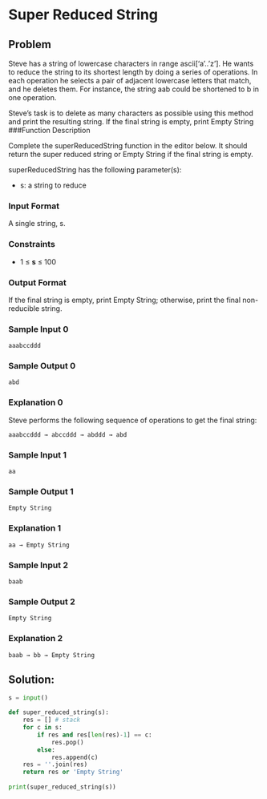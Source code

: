 # Super Reduced String
## Problem
Steve has a string of lowercase characters in range ascii[‘a’..’z’]. He wants to reduce the string to its shortest length by doing a series of operations. In each operation he selects a pair of adjacent lowercase letters that match, and he deletes them. For instance, the string aab could be shortened to b in one operation.

Steve’s task is to delete as many characters as possible using this method and print the resulting string. If the final string is empty, print Empty String
###Function Description

Complete the superReducedString function in the editor below. It should return the super reduced string or Empty String if the final string is empty.

superReducedString has the following parameter(s):
  * s: a string to reduce
  
### Input Format
A single string, s.

### Constraints
  * 1 ≤ **s** ≤ 100
### Output Format

If the final string is empty, print Empty String; otherwise, print the final non-reducible string.

### Sample Input 0
```
aaabccddd
```
### Sample Output 0
```
abd
```
### Explanation 0

Steve performs the following sequence of operations to get the final string:
```
aaabccddd → abccddd → abddd → abd
```
### Sample Input 1
```
aa
```
### Sample Output 1
```
Empty String
```
### Explanation 1
```
aa → Empty String
```
### Sample Input 2
```
baab
```
### Sample Output 2
```
Empty String
```
### Explanation 2
```
baab → bb → Empty String
```
## Solution:
```py
s = input()

def super_reduced_string(s):
    res = [] # stack
    for c in s:
        if res and res[len(res)-1] == c: 
            res.pop()
        else:
            res.append(c)    
    res = ''.join(res)
    return res or 'Empty String'
    
print(super_reduced_string(s))
```
